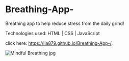 # Breathing-App-

Breathing app to help reduce stress from the daily grind! 

Technologies used: HTML | CSS | JavaScript 


click here: https://lia879.github.io/Breathing-App-/.

![Mindful Breathing jpg](https://user-images.githubusercontent.com/54521457/88351705-d71cf900-cd1c-11ea-919f-e7561772d629.png)
